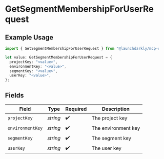 # GetSegmentMembershipForUserRequest

## Example Usage

```typescript
import { GetSegmentMembershipForUserRequest } from "@launchdarkly/mcp-server/models/operations";

let value: GetSegmentMembershipForUserRequest = {
  projectKey: "<value>",
  environmentKey: "<value>",
  segmentKey: "<value>",
  userKey: "<value>",
};
```

## Fields

| Field               | Type                | Required            | Description         |
| ------------------- | ------------------- | ------------------- | ------------------- |
| `projectKey`        | *string*            | :heavy_check_mark:  | The project key     |
| `environmentKey`    | *string*            | :heavy_check_mark:  | The environment key |
| `segmentKey`        | *string*            | :heavy_check_mark:  | The segment key     |
| `userKey`           | *string*            | :heavy_check_mark:  | The user key        |